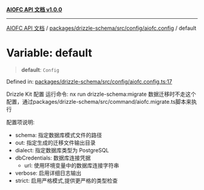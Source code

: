 [**AIOFC API 文档 v1.0.0**](../../../../../../README.md)

***

[AIOFC API 文档](../../../../../../modules.md) / [packages/drizzle-schema/src/config/aiofc.config](../README.md) / default

# Variable: default

> **default**: `Config`

Defined in: [packages/drizzle-schema/src/config/aiofc.config.ts:17](https://github.com/aiofc-nx/aiofc-server-20250113/blob/c42968e9d610c830827b0ce80268360670d99c8b/packages/drizzle-schema/src/config/aiofc.config.ts#L17)

Drizzle Kit 配置
运行命令: nx run drizzle-schema:migrate
数据迁移时不走这个配置，通过packages/drizzle-schema/src/command/aiofc.migrate.ts脚本来执行

配置项说明:
- schema: 指定数据库模式文件的路径
- out: 指定生成的迁移文件输出目录
- dialect: 指定数据库类型为 PostgreSQL
- dbCredentials: 数据库连接凭据
  - url: 使用环境变量中的数据库连接字符串
- verbose: 启用详细日志输出
- strict: 启用严格模式,提供更严格的类型检查
